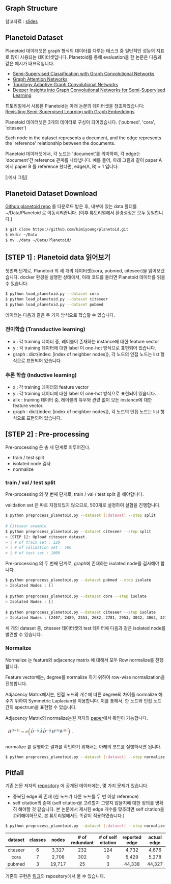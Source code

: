 ## Graph Structure
참고자료 : [slides](https://www.cl.cam.ac.uk/~pv273/slides/UCLGraph.pdf)

## Planetoid Dataset
Planetoid 데이터셋은 graph 형식의 데이터를 다루는 테스크 중 일반적인 성능의 지표로 많이 사용되는 데이터셋입니다.
Planetoid를 통해 evaluation을 한 논문은 다음과 같은 예시가 대표적입니다.

- [Semi-Supervised Classification with Graph Convolutional Networks](https://arxiv.org/pdf/1609.02907.pdf)
- [Graph Attention Networks](https://mila.quebec/wp-content/uploads/2018/07/d1ac95b60310f43bb5a0b8024522fbe08fb2a482.pdf)
- [Topology Adaptive Graph Convolutional Networks](https://arxiv.org/pdf/1710.10370.pdf)
- [Deeper Insights into Graph Convolutional Networks for Semi-Supervised Learning](https://arxiv.org/pdf/1801.07606.pdf)

튜토리얼에서 사용된 Planetoid는 아래 논문의 데이터셋을 참조하였습니다:
[Revisiting Semi-Supervised Learning with Graph Embeddings](https://arxiv.org/abs/1603.08861).

Planetoid 데이터셋은 3개의 데이터로 구성이 되어있습니다. ('pubmed', 'cora', 'citeseer')

Each node in the dataset represents a document, and the edge represents the 'reference' relationship between the documents.

Planetoid 데이터셋에서, 각 노드는 'document'를 의미하며, 각 edge는 'document'간 reference 관계를 나타냅니다.
예를 들어, 아래 그림과 같이 paper A 에서 paper B 를 reference 했다면, edge(A, B) = 1 입니다.

[:예시 그림]

## Planetoid Dataset Download
[Github planetoid repo](https://github.com/kimiyoung/planetoid) 를 다운로드 받은 후, 내부에 있는 data 폴더를 ~/Data/Planetoid 로 이동시켜줍니다. (이후 튜토리얼에서 환경설정은 모두 동일합니다.)

```bash
$ git clone https://github.com/kimiyoung/planetoid.git
$ mkdir ~/Data
$ mv ./data ~/Data/Planetoid/
```

## [STEP 1] : Planetoid data 읽어보기

첫번째 단계로, Planetoid 의 세 개의 데이터셋(cora, pubmed, citeseer)을 읽어보겠습니다.
docker 환경을 실행한 상태에서, 아래 코드를 돌리면 Planetoid 데이터를 읽을 수 있습니다.

```bash
$ python load_planetoid.py --dataset cora
$ python load_planetoid.py --dataset citeseer
$ python load_planetoid.py --dataset pubmed
```

데이터는 다음과 같은 두 가지 방식으로 학습할 수 있습니다.

### 전이학습 (Transductive learning)
- x : 각 training 데이터 중, 레이블이 존재하는 instance에 대한 feature vector
- y : 각 training 데이터에 대한 label 이 one-hot 방식으로 표현되어 있습니다.
- graph : dict{index: [index of neighber nodes]}, 각 노드의 인접 노드는 list 형식으로 표현되어 있습니다.

### 추론 학습 (Inductive learning)
- x : 각 training 데이터의 feature vector
- y : 각 training 데이터에 대한 label 이 one-hot 방식으로 표현되어 있습니다.
- allx : training 데이터 중, 레이블의 유무와 관련 없이 모든 instance에 대한 feature vector.
- graph : dict{index: [index of neighber nodes]}, 각 노드의 인접 노드는 list 형식으로 표현되어 있습니다.

## [STEP 2] : Pre-processing

Pre-processing 은 총 세 단계로 이루어진다.

- train / test split
- isolated node 검사
- normalize

### train / val / test split

Pre-processing 의 첫 번째 단게로, train / val / test split 을 해야합니다.

validation set 은 따로 지정되있지 않으므로, 500개로 설정하여 실험을 진행합니다.

```bash
$ python preprocess_planetoid.py --dataset [:dataset] --step split

# Citeseer example
$ python preprocess_planetoid.py --dataset citeseer --step split
> [STEP 1]: Upload citeseer dataset.
> | # of train set : 120
> | # of validation set : 500
> | # of test set : 1000
```

Pre-processing 의 두 번째 단계로, graph에 존재하는 isolated node를 검사해야 합니다.

```bash
$ python preprocess_planetoid.py --dataset pubmed --step isolate
> Isolated Nodes : []

$ python preprocess_planetoid.py --dataset cora --step isolate
> Isolated Nodes : []

$ python preprocess_planetoid.py --dataset citeseer --step isolate
> Isolated Nodes : [2407, 2489, 2553, 2682, 2781, 2953, 3042, 3063, 3212, 3214, 3250, 3292, 3305, 3306, 3309]
```

세 개의 dataset 중, citeseer 데이터셋의 test 데이터에 다음과 같은 isolated node를 발견할 수 있습니다.

### Normalize

Normalize 는 feature와 adjacency matrix 에 대해서 모두 Row normalize를 진행합니다.

Feature vector에는, degree를 normalize 하기 위하여 row-wise normalization을 진행합니다.

Adjacency Matrix에서는, 인접 노드의 개수에 따른 degree의 차이를 normalize 해주기 위하여 Symmetric Laplacian을 이용합니다. 이를 통해서, 한 노드와 인접 노드 간의 spectrum을 표현할 수 있습니다.

Adjacency Matrix의 normalize는원 저자의 [paper](https://arxiv.org/pdf/1609.02907.pdf)에서 확인이 가능합니다.

![H](./figures/norm_adj.png)

normalize 를 실행하고 결과를 확인하기 위해서는 아래의 코드를 실행하시면 됩니다.

```bash
$ python preprocess_planetoid.py --dataset [:dataset] --step normalize
```

## Pitfall

기존 논문 저자의 [repository](https://github.com/kimiyoung/planetoid) 에 공개된 데이터에는, 몇 가지 문제가 있습니다.

- 중복된 edge 의 존재 (한 노드가 다른 노드를 두 번 이상 reference)
- self citation의 존재 (self citation을 고려할지 그렇지 않을지에 대한 정의를 명확히 해야할 것 같습니다. 본 논문에서 제시된 edge 개수를 맞추려면 self citation을 고려해야하므로, 본 튜토리얼에서도 똑같이 적용하였습니다.)

```bash
$ python preprocess_planetoid.py --dataset [:dataset] --step normalize --mode pitfall
```

| dataset | classes | nodes | # of redundant | # of self citation | reported edge | actual edge |
|:-------:|:-------:|:-----:|:--------------:|:------------------:|:-------------:|:-----------:|
| citeseer| 6       | 3,327 | 232            | 124                | 4,732         | 4,676       |
| cora    | 7       | 2,708 | 302            | 0                  | 5,429         | 5,278       |
| pubmed  | 3       | 19,717| 25             | 3                  | 44,338        | 44,327      |

기존의 구현은 [링크](https://github.com/kimiyoung/planetoid)의 repository에서 볼 수 있습니다.
